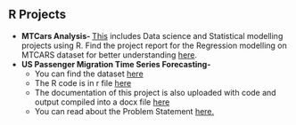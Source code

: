 ## R Projects <br/>
* <b> MTCars Analysis- </b>
[This](https://github.com/swarnima26796/Data-Science-Portfolio/blob/master/R%20Projects/MTCARS%20pbl.Rmd) includes Data science and Statistical modelling projects using R.
Find the project report for the Regression modelling on MTCARS dataset for better understanding [here](https://drive.google.com/file/d/1RfWK38RQPxvxht-5tGLrxrK-3L46aqXv/view?usp=sharing).
* <b> US Passenger Migration Time Series Forecasting- </b>
    - You can find the dataset [here](https://github.com/swarnima26796/Data-Science-Portfolio/blob/master/R%20Projects/US%20Migration%20Prediction/UK%20Outward%20Passengers%20Movement.xls)
    - The R code is in r file [here](https://github.com/swarnima26796/Data-Science-Portfolio/blob/master/R%20Projects/US%20Migration%20Prediction/TimeSeries-Swarnima.r)
    - The documentation of this project is also uploaded with code and output compiled into a docx file [here](https://github.com/swarnima26796/Data-Science-Portfolio/blob/master/R%20Projects/US%20Migration%20Prediction/Time%20Series%20Business%20Case_code_and_output.docx)
    - You can read about the Problem Statement [here.](https://github.com/swarnima26796/Data-Science-Portfolio/blob/master/R%20Projects/US%20Migration%20Prediction/Time%20Series%20Business%20Case.docx)

